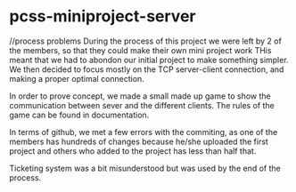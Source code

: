 # pcss-miniproject-server

//process problems
During the process of this project we were left by 2 of the members, so that they could make their own mini project work
THis meant that we had to abondon our initial project to make something simpler. We then decided to focus mostly on the TCP server-client connection, and making a proper optimal connection. 

In order to prove concept, we made a small made up game to show the communication between sever and the different clients. The rules of the game can be found in documentation. 

In terms of github, we met a few errors with the commiting, as one of the members has hundreds of changes because he/she uploaded the first project and others who added to the project has less than half that. 

Ticketing system was a bit misunderstood but was used by the end of the process. 
